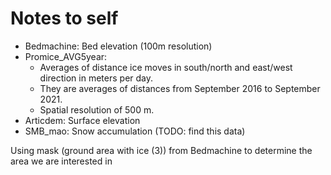 # Notes to self

- Bedmachine: Bed elevation (100m resolution)
- Promice_AVG5year: 
    - Averages of distance ice moves in south/north and east/west direction in meters per day. 
    - They are averages of distances from September 2016 to September 2021.
    - Spatial resolution of 500 m.
- Articdem: Surface elevation
- SMB_mao: Snow accumulation (TODO: find this data)

Using mask (ground area with ice (3)) from Bedmachine to determine the area we are interested in